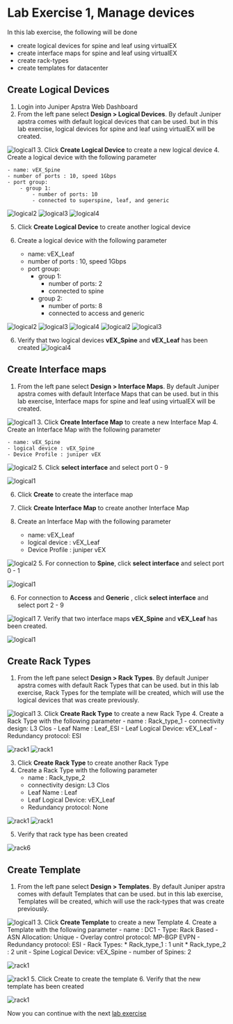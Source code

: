 # Lab Exercise 1, Manage devices

In this lab exercise, the following will be done
- create logical devices for spine and leaf using virtualEX
- create interface maps for spine and leaf using virtualEX
- create rack-types 
- create templates for datacenter


## Create Logical Devices
1. Login into Juniper Apstra Web Dashboard
2. From the left pane select **Design > Logical Devices**. By default Juniper apstra comes with default logical devices that can be used. but in this lab exercise, logical devices for spine and leaf using virtualEX will be created.

![logical1](images/logical1.png)
3. Click **Create Logical Device** to create a new logical device
4. Create a logical device with the following parameter

    - name: vEX_Spine
    - number of ports : 10, speed 1Gbps
    - port group:
        - group 1:
            - number of ports: 10
            - connected to superspine, leaf, and generic

![logical2](images/logical2.png)
![logical3](images/logical3.png)
![logical4](images/logical4.png)

5. Click **Create Logical Device** to create another logical device
6. Create a logical device with the following parameter

    - name: vEX_Leaf
    - number of ports : 10, speed 1Gbps
    - port group:
        - group 1:
            - number of ports: 2
            - connected to spine
        - group 2:
            - number of ports: 8
            - connected to access and generic

![logical2](images/logical5.png)
![logical3](images/logical6.png)
![logical4](images/logical7.png)
![logical2](images/logical8.png)
![logical3](images/logical9.png)

6. Verify that two logical devices **vEX_Spine** and **vEX_Leaf** has been created
![logical4](images/logical10.png)


## Create Interface maps

1. From the left pane select **Design > Interface Maps**. By default Juniper apstra comes with default Interface Maps that can be used. but in this lab exercise, Interface maps for spine and leaf using virtualEX will be created.

![logical1](images/intfmap1.png)
3. Click **Create Interface Map** to create a new Interface Map
4. Create an Interface Map with the following parameter

    - name: vEX_Spine
    - logical device : vEX_Spine
    - Device Profile : juniper vEX

![logical2](images/intfmap2.png)
5. Click **select interface** and select port 0 - 9 

![logical1](images/intfmap3.png)

6. Click **Create** to create the interface map
7. Click **Create Interface Map** to create another Interface Map
4. Create an Interface Map with the following parameter

    - name: vEX_Leaf
    - logical device : vEX_Leaf
    - Device Profile : juniper vEX

![logical2](images/intfmap4.png)
5. For connection to **Spine**, click **select interface** and select port 0 - 1

![logical1](images/intfmap5.png)

6. For connection to **Access** and **Generic** , click **select interface** and select port 2 - 9

![logical1](images/intfmap6.png)
7. Verify that two interface maps **vEX_Spine** and **vEX_Leaf** has been created.

![logical1](images/intfmap7.png)


## Create Rack Types

1. From the left pane select **Design > Rack Types**. By default Juniper apstra comes with default Rack Types that can be used. but in this lab exercise, Rack Types for the template will be created, which will use the logical devices that was create previously.

![logical1](images/rack1.png)
3. Click **Create Rack Type** to create a new Rack Type
4. Create a Rack Type with the following parameter
    - name : Rack_type_1
    - connectivity design: L3 Clos
    - Leaf Name : Leaf_ESI
    - Leaf Logical Device: vEX_Leaf
    - Redundancy protocol: ESI

![rack1](images/rack2.png)
![rack1](images/rack3.png)

3. Click **Create Rack Type** to create another Rack Type
4. Create a Rack Type with the following parameter
    - name : Rack_type_2
    - connectivity design: L3 Clos
    - Leaf Name : Leaf
    - Leaf Logical Device: vEX_Leaf
    - Redundancy protocol: None

![rack1](images/rack4.png)
![rack1](images/rack5.png)

5. Verify that rack type has been created

![rack6](images/rack6.png)

## Create Template
1. From the left pane select **Design > Templates**. By default Juniper apstra comes with default Templates that can be used. but in this lab exercise, Templates will be created, which will use the rack-types that was create previously.

![logical1](images/temp1.png)
3. Click **Create Template** to create a new Template
4. Create a Template with the following parameter
    - name : DC1
    - Type: Rack Based
    - ASN Allocation: Unique
    - Overlay control protocol: MP-BGP EVPN
    - Redundancy protocol: ESI
    - Rack Types:
        * Rack_type_1 : 1 unit
        * Rack_type_2 : 2 unit
    - Spine Logical Device: vEX_Spine
    - number of Spines: 2

![rack1](images/temp2.png)

![rack1](images/temp3.png)
5. Click Create to create the template
6. Verify that the new template has been created

![rack1](images/temp4.png)


Now you can continue with the next [lab exercise](LabExercise_2.md)